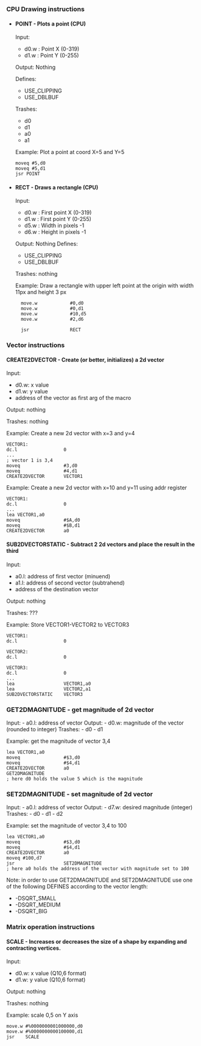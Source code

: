 ### CPU Drawing instructions

- #### POINT - Plots a point (CPU)
  Input:
  - d0.w : Point X (0-319)
  - d1.w : Point Y (0-255)

  Output:
    Nothing

  Defines:
  - USE_CLIPPING
  - USE_DBLBUF

  Trashes:
  - d0
  - d1
  - a0
  - a1

  Example: Plot a point at coord X=5 and Y=5
  ```
  moveq #5,d0
  moveq #5,d1
  jsr POINT
  ```

- #### RECT - Draws a rectangle (CPU)
  Input:
  - d0.w : First point X (0-319)
  - d1.w : First point Y (0-255)
  - d5.w : Width in pixels -1
  - d6.w : Height in pixels -1 
  
  Output:
    Nothing
  Defines:
  - USE_CLIPPING
  - USE_DBLBUF
  
  Trashes: nothing
  
  Example: Draw a rectangle with upper left point at the origin with width 11px and  height 3 px
  ```
    move.w            #0,d0
    move.w            #0,d1
    move.w            #10,d5
    move.w            #2,d6
    
    jsr               RECT
  ```

### Vector instructions

#### CREATE2DVECTOR - Create (or better, initializes) a 2d vector
 Input: 
   - d0.w: x value
   - d1.w: y value
   - address of the vector as first arg of the macro
 
 Output: nothing
 
 Trashes: nothing
 
 Example: Create a new 2d vector with x=3 and y=4
  ```
  VECTOR1:
  dc.l                 0
  ...
  ; vector 1 is 3,4
  moveq                #3,d0
  moveq                #4,d1
  CREATE2DVECTOR       VECTOR1    
  ```
  
  Example: Create a new 2d vector with x=10 and y=11 using addr register
  ```
  VECTOR1:
  dc.l                 0
  ...
  lea VECTOR1,a0
  moveq                #$A,d0
  moveq                #$B,d1
  CREATE2DVECTOR       a0
  ```
  
#### SUB2DVECTORSTATIC - Subtract 2 2d vectors and place the result in the third
 Input: 
   - a0.l: address of first vector (minuend)
   - a1.l: address of second vector (subtrahend)
   - address of the destination vector
 
 Output: nothing
 
 Trashes: ???
 
 Example: Store VECTOR1-VECTOR2 to VECTOR3
  ```
  VECTOR1:
  dc.l                 0
  
  VECTOR2:
  dc.l                 0
  
  VECTOR3:
  dc.l                 0
  ...
  lea                  VECTOR1,a0
  lea                  VECTOR2,a1
  SUB2DVECTORSTATIC    VECTOR3    
  ```

### GET2DMAGNITUDE - get magnitude of 2d vector
  Input: 
    - a0.l: address of vector
  Output:
    - d0.w: magnitude of the vector (rounded to integer)
  Trashes:
    - d0
    - d1

  Example: get the magnitude of vector 3,4

  ```
  lea VECTOR1,a0
  moveq                #$3,d0
  moveq                #$4,d1
  CREATE2DVECTOR       a0
  GET2DMAGNITUDE
  ; here d0 holds the value 5 which is the magnitude
  ```

### SET2DMAGNITUDE - set magnitude of 2d vector
  Input: 
    - a0.l: address of vector
  Output:
    - d7.w: desired magnitude (integer)
  Trashes:
    - d0
    - d1
    - d2

  Example: set the magnitude of vector 3,4 to 100

  ```
  lea VECTOR1,a0
  moveq                #$3,d0
  moveq                #$4,d1
  CREATE2DVECTOR       a0
  moveq #100,d7
  jsr                  SET2DMAGNITUDE
  ; here a0 holds the address of the vector with magnitude set to 100
  ```

  Note: in order to use GET2DMAGNITUDE and SET2DMAGNITUDE use one of the following DEFINES according to the vector length:
  - -DSQRT_SMALL
  - -DSQRT_MEDIUM
  - -DSQRT_BIG

### Matrix operation instructions

#### SCALE - Increases or decreases the size of a shape by expanding and contracting vertices.
 Input: 
   - d0.w: x value (Q10,6 format)
   - d1.w: y value (Q10,6 format)
 
 Output: nothing
 
 Trashes: nothing
 
 Example: scale 0,5 on Y axis
  ```
 move.w #%0000000001000000,d0
 move.w #%0000000000100000,d1
 jsr    SCALE
  ```
